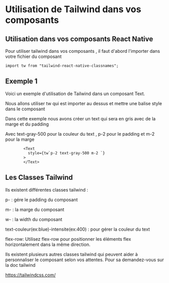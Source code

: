# Utilisation de Tailwind dans vos composants

## Utilisation dans vos composants React Native

Pour utiliser tailwind dans vos composants , il faut d'abord l'importer dans votre fichier du composant

```
import tw from "tailwind-react-native-classnames";

```

## Exemple 1

Voici un exemple d'utilisation de Tailwind dans un composant Text.

Nous allons utiliser tw qui est importer au dessus et mettre une balise style dans le composant

Dans cette exemple nous avons créer un text qui sera en gris avec de la marge et du padding

Avec text-gray-500 pour la couleur du text , p-2 pour le padding et m-2 pour la marge

```
        <Text
          style={tw`p-2 text-gray-500 m-2 `}
        >
        </Text>

```

## Les Classes Tailwind

Ils existent différentes classes tailwind :

p- : gére le padding du composant

m- : la marge du composant

w- : la width du composant

text-couleur(ex:blue)-intensite(ex:400) : pour gérer la couleur du text

flex-row: Utilisez flex-row pour positionner les éléments flex horizontalement dans la même direction.

Ils existent plusieurs autres classes tailwind qui peuvent aider à personnaliser le composant selon vos attentes.
Pour sa demandez-vous sur la doc tailwind

https://tailwindcss.com/
